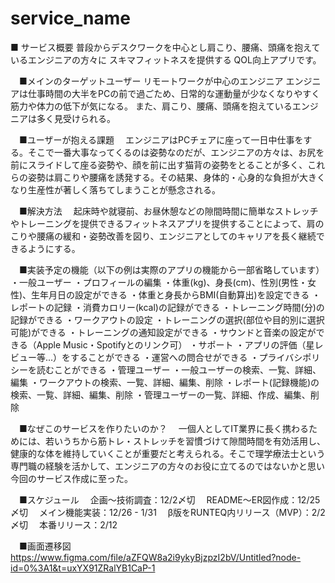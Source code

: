 # service_name
■ サービス概要
普段からデスクワークを中心とし肩こり、腰痛、頭痛を抱えているエンジニアの方々に
スキマフィットネスを提供する
QOL向上アプリです。

　■メインのターゲットユーザー
リモートワークが中心のエンジニア
エンジニアは仕事時間の大半をPCの前で過ごため、日常的な運動量が少なくなりやすく筋力や体力の低下が気になる。
また、肩こり、腰痛、頭痛を抱えているエンジニアは多く見受けられる。

　■ユーザーが抱える課題
　エンジニアはPCチェアに座って一日中仕事をする。そこで一番大事なってくるのは姿勢なのだが、エンジニアの方々は、お尻を前にスライドして座る姿勢や、顔を前に出す猫背の姿勢をとることが多く、これらの姿勢は肩こりや腰痛を誘発する。その結果、身体的・心身的な負担が大きくなり生産性が著しく落ちてしまうことが懸念される。

　■解決方法
　起床時や就寝前、お昼休憩などの隙間時間に簡単なストレッチやトレーニングを提供できるフィットネスアプリを提供することによって、肩のこりや腰痛の緩和・姿勢改善を図り、エンジニアとしてのキャリアを長く継続できるようにする。

　■実装予定の機能（以下の例は実際のアプリの機能から一部省略しています）
・一般ユーザー
    ・プロフィールの編集
        ・体重(kg)、身長(cm)、性別(男性・女性)、生年月日の設定ができる
        ・体重と身長からBMI(自動算出)を設定できる
    ・レポートの記録
        ・消費カロリー(kcal)の記録ができる
        ・トレーニング時間(分)の記録ができる
    ・ワークアウトの設定
        ・トレーニングの選択(部位や目的別に選択可能)ができる
        ・トレーニングの通知設定ができる
        ・サウンドと音楽の設定ができる（Apple Music・Spotifyとのリンク可）
    ・サポート
        ・アプリの評価（星レビュー等...）をすることができる
        ・運営への問合せができる
        ・プライバシポリシーを読むことができる
・管理ユーザー
    ・一般ユーザーの検索、一覧、詳細、編集
    ・ワークアウトの検索、一覧、詳細、編集、削除
    ・レポート(記録機能)の検索、一覧、詳細、編集、削除
    ・管理ユーザーの一覧、詳細、作成、編集、削除

　■なぜこのサービスを作りたいのか？
　一個人としてIT業界に長く携わるためには、若いうちから筋トレ・ストレッチを習慣づけて隙間時間を有効活用し、健康的な体を維持していくことが重要だと考えられる。そこで理学療法士という専門職の経験を活かして、エンジニアの方々のお役に立てるのではないかと思い今回のサービス作成に至った。


　■スケジュール
　企画〜技術調査：12/2〆切
　README〜ER図作成：12/25 〆切
　メイン機能実装：12/26 - 1/31
　β版をRUNTEQ内リリース（MVP）：2/2〆切
　本番リリース：2/12

　■画面遷移図
　https://www.figma.com/file/aZFQW8a2i9ykyBjzpzI2bV/Untitled?node-id=0%3A1&t=uxYX91ZRalYB1CaP-1
